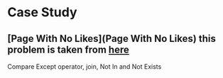 # Case Study

## [Page With No Likes](Page With No Likes) this problem is taken from [here](https://datalemur.com/questions/sql-page-with-no-likes)
Compare Except operator, join, Not In and Not Exists
